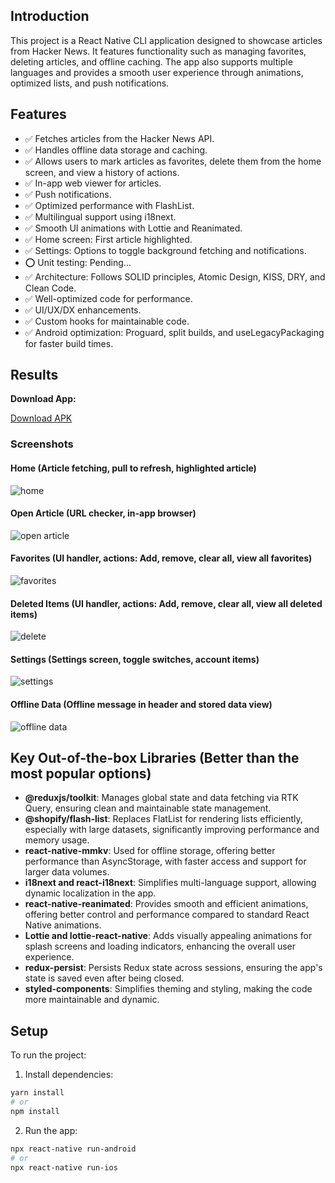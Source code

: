 ## Introduction

This project is a React Native CLI application designed to showcase articles from Hacker News. It features functionality such as managing favorites, deleting articles, and offline caching. The app also supports multiple languages and provides a smooth user experience through animations, optimized lists, and push notifications.

## Features

- ✅ Fetches articles from the Hacker News API.
- ✅ Handles offline data storage and caching.
- ✅ Allows users to mark articles as favorites, delete them from the home screen, and view a history of actions.
- ✅ In-app web viewer for articles.
- ✅ Push notifications.
- ✅ Optimized performance with FlashList.
- ✅ Multilingual support using i18next.
- ✅ Smooth UI animations with Lottie and Reanimated.
- ✅ Home screen: First article highlighted.
- ✅ Settings: Options to toggle background fetching and notifications.
- ⭕️ Unit testing: Pending...
- ✅ Architecture: Follows SOLID principles, Atomic Design, KISS, DRY, and Clean Code.
- ✅ Well-optimized code for performance.
- ✅ UI/UX/DX enhancements.
- ✅ Custom hooks for maintainable code.
- ✅ Android optimization: Proguard, split builds, and useLegacyPackaging for faster build times.

## Results

**Download App:**

[Download APK](https://drive.google.com/file/d/1WugWb25kC35c7QpdCDy1ffnnTETWHqP4/view?usp=sharing)

### Screenshots

#### Home (Article fetching, pull to refresh, highlighted article)

![home](https://github.com/user-attachments/assets/a89534a9-1de1-4df5-a8af-80ee44a432f7)

#### Open Article (URL checker, in-app browser)

![open article](https://github.com/user-attachments/assets/13efa4a9-4fc7-4da2-978c-5f87be358889)

#### Favorites (UI handler, actions: Add, remove, clear all, view all favorites)

![favorites](https://github.com/user-attachments/assets/bf6fc701-1d2f-428f-ac8b-20f6fcefea8c)

#### Deleted Items (UI handler, actions: Add, remove, clear all, view all deleted items)

![delete](https://github.com/user-attachments/assets/98c09167-2466-4145-8af7-60a3fb6b82cd)

#### Settings (Settings screen, toggle switches, account items)

![settings](https://github.com/user-attachments/assets/6a299aa2-81f8-40e5-896a-daa0a83b2530)

#### Offline Data (Offline message in header and stored data view)

![offline data](https://github.com/user-attachments/assets/599dd60f-37ee-44b7-8752-b8184a59e16b)

## Key Out-of-the-box Libraries (Better than the most popular options)

- **@reduxjs/toolkit**: Manages global state and data fetching via RTK Query, ensuring clean and maintainable state management.
- **@shopify/flash-list**: Replaces FlatList for rendering lists efficiently, especially with large datasets, significantly improving performance and memory usage.
- **react-native-mmkv**: Used for offline storage, offering better performance than AsyncStorage, with faster access and support for larger data volumes.
- **i18next and react-i18next**: Simplifies multi-language support, allowing dynamic localization in the app.
- **react-native-reanimated**: Provides smooth and efficient animations, offering better control and performance compared to standard React Native animations.
- **Lottie and lottie-react-native**: Adds visually appealing animations for splash screens and loading indicators, enhancing the overall user experience.
- **redux-persist**: Persists Redux state across sessions, ensuring the app's state is saved even after being closed.
- **styled-components**: Simplifies theming and styling, making the code more maintainable and dynamic.

## Setup

To run the project:

1. Install dependencies:

```bash
yarn install
# or
npm install
```

2. Run the app:

```bash
npx react-native run-android
# or
npx react-native run-ios
```
